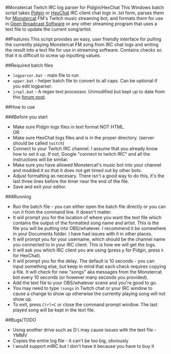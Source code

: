 #Monstercat Twitch IRC log parser for Pidgin/HexChat
This Windows batch script takes [Pidgin](http://www.pidgin.im/) or [HexChat](http://hexchat.github.io/) IRC client chat logs in .txt form, parses them for [Monstercat](http://twitch.tv/monstercat) FM's Twitch music streaming bot, and formats them for use in [Open Broadcast Software](http://obsproject.org) or any other streaming program that uses a text file to update the current song/artist.

##Features
This script provides an easy, user friendly interface for pulling the currently playing Monstercat FM song from IRC chat logs and writing the result into a text file for use in streaming software. Contains checks so that it is difficult to screw up inputting values.

##Required batch files
- `logparser.bat` - main file to run
- `upper.bat` - helper batch file to convert to all caps. Can be optional if you edit logparser.
- `jrepl.bat` - A regex text processor. Unmodified but kept up to date from this [forum post](http://www.dostips.com/forum/viewtopic.php?f=3&t=6044).

##How to use

###Before you start
- Make sure Pidgin logs files in text format NOT HTML.    
OR    
- Make sure HexChat logs files and is in the proper directory. (server should be called `twitch`)
- Connect to your Twitch IRC channel. I assume that you already know how to set it up. If not, Google "connect to twitch IRC" and all the instructions will be similar.
- Make sure you have allowed Monstercat's music bot into your channel and modded it so that it does not get timed out by other bots.
- Adjust formatting as necesary. There isn't a good way to do this, it's the last three lines before the timer near the end of the file.
- Save and exit your editor.

###Running
- Run the batch file - you can either open the batch file directly or you can run it from the command line. It doesn't matter.
- It will prompt you for the location of where you want the text file which contains the output of the formatted song name and artist. This is the file you will be putting into OBS/whatever. I recommend it be somewhere in your Documents folder. I have had issues with it in other places.
- It will prompt you for your username, which should be the channel name you connected to in your IRC client. This is how we will get the logs.
- It will ask you which IRC client you are using (press `p` for Pidgin, press `h` for HexChat).
- It will prompt you for the delay. The default is 10 seconds - you can input something else, but keep in mind that each check requires copying a file. It will check for new "songs" aka messages from the Monstercat bot every 10 seconds (or however many seconds you provided).
- Add the text file to your OBS/whatever scene and you're good to go.
- You may need to type `!songs` in Twitch chat or your IRC window to cause a change to show up otherwise the currently playing song will not show up.
- To exit, press `Ctrl+C` or close the command prompt window. The last played song will be kept in the text file.

##Bugs/TODO
- Using another drive such as D:\ may cause issues with the text file - YMMV
- Copies the entire log file - it can't be too big, obviously
- I would support mIRC but I don't have it because you have to buy it
